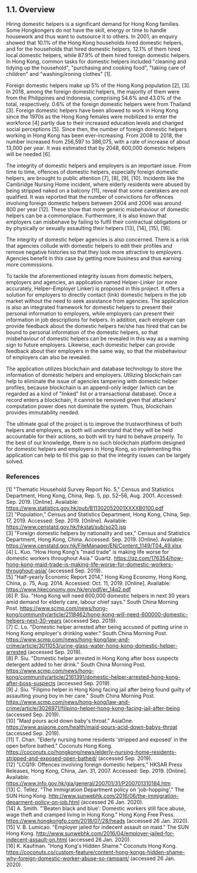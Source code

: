 ## 1.1. Overview

Hiring domestic helpers is a significant demand for Hong Kong families.
Some Hongkongers do not have the skill, energy or time to handle housework and thus want to outsource it to others.
In 2001, an enquiry showed that 10.1% of the Hong Kong households hired domestic helpers, and for the households that hired domestic helpers, 12.1% of them hired local domestic helpers, while 87.9% of them hired foreign domestic helpers.
In Hong Kong, common tasks for domestic helpers included "cleaning and tidying up the household", "purchasing and cooking food", "taking care of children" and "washing/ironing clothes" [1].

Foreign domestic helpers make up 5% of the Hong Kong population [2], [3].
In 2018, among the foreign domestic helpers, the majority of them were from the Philippines and Indonesia, comprising 54.6% and 43.0% of the total, respectively.
0.6% of the foreign domestic helpers were from Thailand [3].
Foreign domestic helpers have been allowed to work in Hong Kong since the 1970s as the Hong Kong females were mobilized to enter the workforce [4] partly due to their increased education levels and changed social perceptions [5].
Since then, the number of foreign domestic helpers working in Hong Kong has been ever-increasing.
From 2008 to 2018, the number increased from 256,597 to 386,075, with a rate of increase of about 13,000 per year.
It was estimated that by 2048, 600,000 domestic helpers will be needed [6].

The integrity of domestic helpers and employers is an important issue.
From time to time, offences of domestic helpers, especially foreign domestic helpers, are brought to public attention [7], [8], [9], [10].
Incidents like the Cambridge Nursing Home incident, where elderly residents were abused by being stripped naked on a balcony [11], reveal that some caretakers are not qualified.
It was reported that the number of convictions for offences involving foreign domestic helpers between 2004 and 2006 was around 800 per year [12].
These show that more generic misbehaviour of domestic helpers can be a commonplace.
Furthermore, it is also known that employers can misbehave by failing to fulfil their contractual obligations or by physically or sexually assaulting their helpers [13], [14], [15], [16].

The integrity of domestic helper agencies is also concerned.
There is a risk that agencies collude with domestic helpers to edit their profiles and remove negative histories so that they look more attractive to employers.
Agencies benefit in this case by getting more business and thus earning more commissions.

To tackle the aforementioned integrity issues from domestic helpers, employers and agencies, an application named Helper-Linker (or more accurately, Helper–Employer Linker) is proposed in this project.
It offers a solution for employers to directly contact (link) domestic helpers in the job market without the need to seek assistance from agencies.
The application is also an integrated framework for domestic helpers to present their personal information to employers, while employers can present their information in job descriptions for helpers.
In addition, each employer can provide feedback about the domestic helpers he/she has hired that can be bound to personal information of the domestic helpers, so that misbehaviour of domestic helpers can be revealed in this way as a warning sign to future employers.
Likewise, each domestic helper can provide feedback about their employers in the same way, so that the misbehaviour of employers can also be revealed.

The application utilizes blockchain and database technology to store the information of domestic helpers and employers.
Utilizing blockchain can help to eliminate the issue of agencies tampering with domestic helper profiles, because blockchain is an append-only ledger (which can be regarded as a kind of "linked" list or a transactional database).
Once a record enters a blockchain, it cannot be removed given that attackers' computation power does not dominate the system.
Thus, blockchain provides immutability needed.

The ultimate goal of the project is to improve the trustworthiness of both helpers and employers, as both will understand that they will be held accountable for their actions, so both will try hard to behave properly.
To the best of our knowledge, there is no such blockchain platform designed for domestic helpers and employers in Hong Kong, so implementing this application can help to fill this gap so that the integrity issues can be largely solved.

### References

<!-- The preferred reference style is IEEE reference style (version 11.12.2018). See <https://www.cse.ust.hk/ct/fyp/reports/content/ieee_style.html> and <http://journals.ieeeauthorcenter.ieee.org/wp-content/uploads/sites/7/IEEE-Reference-Guide.pdf>.
- Format for websites: [author names]. "[page title]." [website title]. [URL] (accessed [date of access (e.g. Mar. 1, 2000/ Mar. 2000)]).
- Format for books: [author names], "[chapter title]," in [book title (in italic type)], [edition number]th ed. [publisher city], [publisher US state], [publisher country]: [publisher name], [year], ch. [chapter number], sec. [section number], [page range].
- Format for online conference proceedings: [author names], "[paper title]," in [conference name (in italic type)], [year], [page range]. [Online]. Available: [URL]
- Format for lecture notes: [author names]. ([year]). [lecture title] [[type of medium]]. Available: [URL]
- Format for online manuals: [author names]. [manual title (in italic type)], [edition number]th ed. ([year]). Accessed: [date of access]. [Online]. Available: [URL]
- Format for online reports: [author names], "[report title]," [company name], [company city], [company US state], [company country], Rep. [report number], [date]. Accessed: [date of access]. [Online]. Available: [URL]
- Format for online videos: [video owner/creator], [location]. [video title (in italic type)]. [release date]. Accessed: [date of access]. [Online Video]. Available: [URL] -->
[1] <!-- Online report -->"Thematic Household Survey Report No. 5," Census and Statistics Department, Hong Kong, China, Rep. 5, pp. 52–56, Aug. 2001. Accessed: Sep. 2019. [Online]. Available: <https://www.statistics.gov.hk/pub/B11302052001XXXXB0100.pdf>\
[2] <!-- Online report -->"Population," Census and Statistics Department, Hong Kong, China, Sep. 17, 2019. Accessed: Sep. 2019. [Online]. Available: <https://www.censtatd.gov.hk/hkstat/sub/so20.jsp>\
[3] <!-- Online report -->"Foreign domestic helpers by nationality and sex," Census and Statistics Department, Hong Kong, China. Accessed: Sep. 2019. [Online]. Available: <https://www.censtatd.gov.hk/FileManager/EN/Content_1149/T04_49.xlsx>\
[4] L. Kuo. "How Hong Kong's "maid trade" is making life worse for domestic workers throughout Asia." Quartz. <https://qz.com/176354/how-hong-kong-maid-trade-is-making-life-worse-for-domestic-workers-throughout-asia/> (accessed Sep. 2019).\
[5] <!-- Online report -->"Half-yearly Economic Report 2014," Hong Kong Economy, Hong Kong, China, p. 75, Aug. 2014. Accessed: Oct. 11, 2019. [Online]. Available: <https://www.hkeconomy.gov.hk/en/pdf/er_14q2.pdf>\
[6] P. Siu. "Hong Kong will need 600,000 domestic helpers in next 30 years amid demand for elderly care, labour chief says." South China Morning Post. <https://www.scmp.com/news/hong-kong/community/article/2118462/hong-kong-will-need-600000-domestic-helpers-next-30-years> (accessed Sep. 2019).\
[7] C. Lo. "Domestic helper arrested after being accused of putting urine in Hong Kong employer's drinking water." South China Morning Post. <https://www.scmp.com/news/hong-kong/law-and-crime/article/3011053/urine-glass-water-hong-kong-domestic-helper-arrested> (accessed Sep. 2019).\
[8] P. Siu. "Domestic helper arrested in Hong Kong after boss suspects detergent added to her drink." South China Morning Post. <https://www.scmp.com/news/hong-kong/community/article/2161391/domestic-helper-arrested-hong-kong-after-boss-suspects> (accessed Sep. 2019).\
[9] J. Siu. "Filipino helper in Hong Kong facing jail after being found guilty of assaulting young boy in her care." South China Morning Post. <https://www.scmp.com/news/hong-kong/law-and-crime/article/3026971/filipino-helper-hong-kong-facing-jail-after-being> (accessed Sep. 2019).\
[10] "Maid pours acid down baby's throat." AsiaOne. <https://www.asiaone.com/health/maid-pours-acid-down-babys-throat> (accessed Sep. 2019).\
[11] T. Chan. "Elderly nursing home residents 'stripped and exposed' in the open before bathed." Coconuts Hong Kong. <https://coconuts.co/hongkong/news/elderly-nursing-home-residents-stripped-and-exposed-open-bathed/> (accessed Sep. 2019).\
[12] <!-- Online report -->"LCQ19: Offences involving foreign domestic helpers," HKSAR Press Releases, Hong Kong, China, Jan. 31, 2007. Accessed: Sep. 2019. [Online]. Available: <https://www.info.gov.hk/gia/general/200701/31/P200701310184.htm>\
[13] C. Tellez. "The Immigration Department policy on 'job-hopping'." The SUN Hong Kong. <http://www.sunwebhk.com/2016/06/the-immigration-deparment-policy-on-job.html> (accessed 26 Jan. 2020).\
[14] A. Smith. "'Beaten black and blue': Domestic workers still face abuse, wage theft and cramped living in Hong Kong." Hong Kong Free Press. <https://www.hongkongfp.com/2018/07/28/heads> (accessed 26 Jan. 2020).\
[15] V. B. Lumicao. "Employer jailed for indecent assault on maid." The SUN Hong Kong. <http://www.sunwebhk.com/2016/04/employer-jailed-for-indecent-assault-on.html> (accessed 26 Jan. 2020).\
[16] K. Kaufman. "Hong Kong's Hidden Shame." Coconuts Hong Kong. <https://coconuts.co/custom-feature/content-hong-kongs-hidden-shame-why-foreign-domestic-worker-abuse-so-rampant/> (accessed 26 Jan. 2020).

